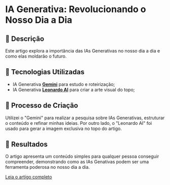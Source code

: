 # IA Generativa: Revolucionando o Nosso Dia a Dia

## 📒 Descrição
Este artigo explora a importância das IAs Generativas no nosso dia a dia e como elas moldarão o futuro.

## 🤖 Tecnologias Utilizadas
- IA Generativa **[Gemini](https://gemini.google.com/)** para estudo e roteirização;
- IA Generativa **[Leonardo AI](https://leonardo.ai)** para criar a arte visual do topo;

## 🧐 Processo de Criação
Utilizei o "Gemini" para realizar a pesquisa sobre IAs Generativas, estruturar o conteúdo e refinar minhas ideias. Por outro lado, o "Leonardo AI" foi usado para gerar a imagem exclusiva no topo do artigo.

## 🚀 Resultados
O artigo apresenta um conteúdo simples para qualquer pessoa conseguir compreender, demonstrando como as IAs Genativas podem ser uma ferramenta poderosa no nosso dia a dia.

[Leia o artigo completo](index.html)